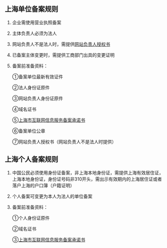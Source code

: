 ## 上海单位备案规则

1. 企业需使用营业执照备案

2. 主体负责人必须为法人

3. 网站负责人不是法人时，需提供[网站负责人授权书](https://beianwendang.s3.cn-north-1.jdcloud-oss.com/wendangxiazhai/shanghaifuwuchengnuoshu/websqs2023.docx)

4. 已备案主体变更时，需提供工商部门出具的变更证明

5. 备案前准备资料：

   ①备案单位最新有效证件

   ②法人身份证原件

   ③网站负责人身份证原件
   
   ④域名证书
   
   ⑤[上海市互联网信息服务备案承诺书](https://beianwendang.s3.cn-north-1.jdcloud-oss.com/wendangxiazhai/shanghaifuwuchengnuoshu/shbeiancns2023.docx)

   ⑥备案单位公章
   
   ⑦网站负责人授权书（网站负责人不是法人时提供）
  
   
   
## 上海个人备案规则

1. 中国公民必须使用身份证备案，非上海本地身份证，需提供上海有效居住证，上海本地身份证，身份证号码非310开头，需出示有效期内的上海居住证或者落户上海的户口簿（户籍证明）

2. 个人备案可变更为本人为法人的单位备案

3. 备案前准备资料：

   ①个人身份证原件
   
   ②域名证书
   
   ③[上海市互联网信息服务备案承诺书](https://beianwendang.s3.cn-north-1.jdcloud-oss.com/wendangxiazhai/shanghaifuwuchengnuoshu/shbeiancns2023.docx)
